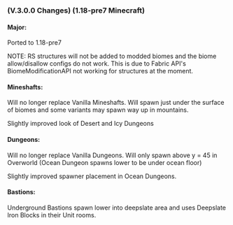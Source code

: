 ### **(V.3.0.0 Changes) (1.18-pre7 Minecraft)**

#### Major:
Ported to 1.18-pre7

NOTE: RS structures will not be added to modded biomes and the biome allow/disallow configs do not work. 
 This is due to Fabric API's BiomeModificationAPI not working for structures at the moment.

#### Mineshafts:
Will no longer replace Vanilla Mineshafts. Will spawn just under the surface of biomes and some variants may spawn way up in mountains.

Slightly improved look of Desert and Icy Dungeons

#### Dungeons:
Will no longer replace Vanilla Dungeons. Will only spawn above y = 45 in Overworld (Ocean Dungeon spawns lower to be under ocean floor)

Slightly improved spawner placement in Ocean Dungeons.

#### Bastions:
Underground Bastions spawn lower into deepslate area and uses Deepslate Iron Blocks in their Unit rooms.